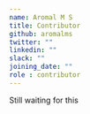 ```yaml
---
name: Aromal M S
title: Contributor
github: aromalms
twitter: ""
linkedin: ""
slack: ""
joining_date: ""
role : contributor
---
```


Still waiting for this

